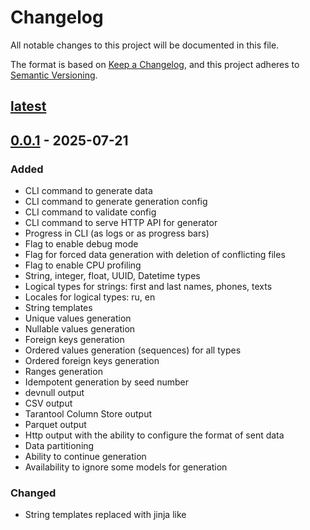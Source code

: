# Changelog

All notable changes to this project will be documented in this file.

The format is based on [Keep a Changelog](https://keepachangelog.com/en/1.1.0/),
and this project adheres to [Semantic Versioning](https://semver.org/spec/v2.0.0.html).

## [latest](https://github.com/tarantool/sdvg/compare/0.0.1..master)

## [0.0.1](https://github.com/tarantool/sdvg/compare/36d0930..0.0.1) - 2025-07-21

### Added

- CLI command to generate data
- CLI command to generate generation config
- CLI command to validate config
- CLI command to serve HTTP API for generator
- Progress in CLI (as logs or as progress bars)
- Flag to enable debug mode
- Flag for forced data generation with deletion of conflicting files
- Flag to enable CPU profiling
- String, integer, float, UUID, Datetime types
- Logical types for strings: first and last names, phones, texts
- Locales for logical types: ru, en
- String templates
- Unique values generation
- Nullable values generation
- Foreign keys generation
- Ordered values generation (sequences) for all types
- Ordered foreign keys generation
- Ranges generation
- Idempotent generation by seed number
- devnull output
- CSV output
- Tarantool Column Store output
- Parquet output
- Http output with the ability to configure the format of sent data
- Data partitioning
- Ability to continue generation
- Availability to ignore some models for generation

### Changed

- String templates replaced with jinja like
